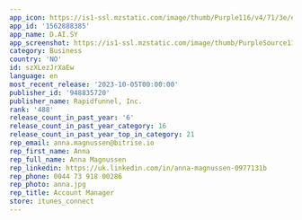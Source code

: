 ```yaml
---
app_icon: https://is1-ssl.mzstatic.com/image/thumb/Purple116/v4/71/3e/e0/713ee01b-a20f-66ea-a6f5-4cd467aaa3e2/AppIconDaysi-0-0-1x_U007emarketing-0-7-0-0-sRGB-85-220.jpeg/1024x1024bb.png
app_id: '1562888385'
app_name: D.AI.SY
app_screenshot: https://is1-ssl.mzstatic.com/image/thumb/PurpleSource112/v4/6b/ed/0e/6bed0ed9-e2df-65a6-0d7b-ae7262ff148c/893960ef-64ea-459b-ab48-cf9383880859_Simulator_Screen_Shot_-_iPhone_13_Pro_Max_-_2022-07-06_at_00.35.02.png/1284x2778bb.png
category: Business
country: 'NO'
id: szXLezJrXaEw
language: en
most_recent_release: '2023-10-05T00:00:00'
publisher_id: '948835720'
publisher_name: Rapidfunnel, Inc.
rank: '488'
release_count_in_past_year: '6'
release_count_in_past_year_category: 16
release_count_in_past_year_top_in_category: 21
rep_email: anna.magnussen@bitrise.io
rep_first_name: Anna
rep_full_name: Anna Magnussen
rep_linkedin: https://uk.linkedin.com/in/anna-magnussen-0977131b
rep_phone: 0044 73 918 00286
rep_photo: anna.jpg
rep_title: Account Manager
store: itunes_connect
---
```

